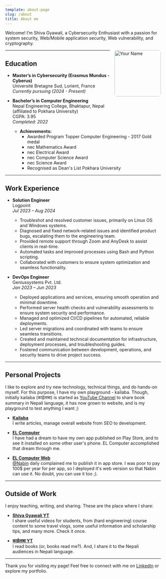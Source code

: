 ```yaml
---
template: about-page
slug: /about
title: About me
---
```

Welcome! I’m Shiva Gyawali, a Cybersecurity Enthusiast with a passion for system security, Web/Mobile application security, Web vulnerability, and cryptography.

<img src="/assets/12393205962.png" alt="Your Name" style="float: right; margin-left: 15px; width: 150px; border-radius: 8px;"/>

- - -

## Education

- **Master’s in Cybersecurity (Erasmus Mundus - Cyberus)** <br>
    Université Bretagne Sud, Lorient, France  
  *Currently pursuing (2024 - Present)*

- **Bachelor’s in Computer Engineering**  
  Nepal Engineering College, Bhaktapur, Nepal <br>
  (affiliated to Pokhara University)  
  CGPA: 3.95  
  *Completed: 2022*

  - **Achievements:**
    - Awarded Program Topper Computer Engineering - 2017 Gold medal
    - nec Mathematics Award
    - nec Electrical Award
    - nec Computer Science Award
    - nec Science Award
    - Recognised as Dean's List Pokhara University 

- - -


## Work Experience

- **Solution Engineer**  
  Logpoint  
  *Jul 2023 – Aug 2024*

  - Troubleshot and resolved customer issues, primarily on Linux OS and Windows systems.
  - Diagnosed and fixed network-related issues and identified product bugs, escalating them to the engineering team.
  - Provided remote support through Zoom and AnyDesk to assist clients in real-time.
  - Automated tasks and improved processes using Bash and Python
scripting.
  - Collaborated with customers to ensure system optimization and
seamless functionality.


- **DevOps Engineer**  
  Geniussystems Pvt. Ltd.  
  *Jan 2023 – Jun 2023*

  - Deployed applications and services, ensuring smooth operation and minimal downtime.
  - Performed server health checks and vulnerability assessments to ensure system security and performance.
  - Managed and optimized CI/CD pipelines for automated, reliable deployments.
  - Led server migrations and coordinated with teams to ensure seamless transitions.
  - Created and maintained technical documentation for infrastructure, deployment processes, and troubleshooting guides.
  - Fostered communication between development, operations, and security teams to drive project success.

- - -

## Personal Projects
I like to explore and try new technology, technical things, and do hands-on myself. For this purpose, I have my own playground - kailaba. Though, initially kailaba (काईलाबा) is started as [YouTube Channel](https://www.youtube.com/@official.kailaba) to share book summary in Nepali language, it has now grown to website, and is my playground to test anything I want ;)

- **<a href="https://kailaba.com" target="_blank" rel="noopener noreferrer">Kailaba</a>**  
  I write articles, manage overall website from SEO to development.

- **[EL Computer](https://play.google.com/store/apps/details?id=com.kailaba.computer)**  
  I have had a dream to have my own app published on Play Store, and to see it installed on some other user's phone. EL Computer accomplished that dream through me.

- **[EL Computer Web](https://elcomputerweb.kailaba.com/)**  
  [@Nabin](https://github.com/IBA4) daily complained me to publish it in app store. I was poor to pay 100$ per year for per app, so I deployed it's web version so that Nabin can use it. No doubt, you can use it too ;).

- - -

## Outside of Work
I enjoy teaching, writing, and sharing. These are the place where I share:
  - **<a href="https://www.youtube.com/@ShivaGyawali" target="_blank" rel="noopener noreferrer">Shiva Gyawali YT</a>**  
  I share useful videos for students, from (hard engineering) course content to some travel vlogs, some useful information and scholarship tips, and many more. Check it once.

- **[काईलाबा YT](https://www.youtube.com/@official.kailaba)**  
  I read books (or, books read me?). And, I share it to the Nepali audiences in Nepali language.


- - -

Thank you for visiting my page! Feel free to connect with me on [LinkedIn](https://www.linkedin.com/in/shiva-prasad-gyawali-440745159/) or explore my portfolio.


